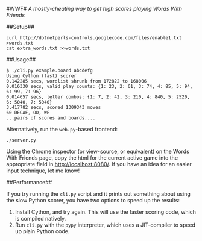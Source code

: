 #WWF#
_A mostly-cheating way to get high scores playing Words With Friends_

##Setup##

    curl http://dotnetperls-controls.googlecode.com/files/enable1.txt >words.txt
    cat extra_words.txt >>words.txt

##Usage##

    $ ./cli.py example.board abcdefg
    Using Cython (fast) scorer
    0.142285 secs, wordlist shrunk from 172822 to 168006
    0.016330 secs, valid play counts: {1: 23, 2: 61, 3: 74, 4: 85, 5: 94, 6: 99, 7: 96}
    0.014657 secs, letter combos: {1: 7, 2: 42, 3: 210, 4: 840, 5: 2520, 6: 5040, 7: 5040}
    3.417782 secs, scored 1309343 moves
    60 DECAF, OD, WE
    ...pairs of scores and boards....

Alternatively, run the `web.py`-based frontend:

    ./server.py

Using the Chrome inspector (or view-source, or equivalent) on the Words With Friends page, copy the html for the current active game
into the appropriate field in <http://localhost:8080/>. If you have an idea for an easier input technique, let me know!

##Performance##

If you try running the `cli.py` script and it prints out something about using
the slow Python scorer, you have two options to speed up the results:

  1) Install Cython, and try again. This will use the faster scoring code, which is compiled natively.
  2) Run `cli.py` with the `pypy` interpreter, which uses a JIT-compiler to speed up plain Python code.
